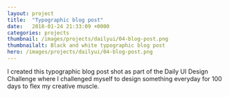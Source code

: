 ```yaml
---
layout: project
title:  "Typographic blog post"
date:   2018-01-24 21:33:09 +0000
categories: projects
thumbnail: /images/projects/dailyui/04-blog-post.png
thumbnailalt: Black and white typographic blog post
hero: /images/projects/dailyui/04-blog-post.png
---
```


I created this typographic blog post shot as part of the Daily UI Design Challenge where I challenged myself to design something everyday for 100 days to flex my creative muscle.